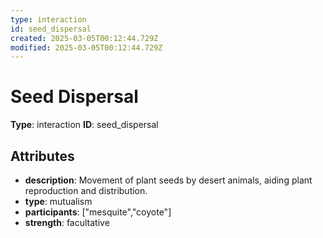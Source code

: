 ```yaml
---
type: interaction
id: seed_dispersal
created: 2025-03-05T00:12:44.729Z
modified: 2025-03-05T00:12:44.729Z
---
```


# Seed Dispersal

**Type**: interaction
**ID**: seed_dispersal

## Attributes

- **description**: Movement of plant seeds by desert animals, aiding plant reproduction and distribution.
- **type**: mutualism
- **participants**: ["mesquite","coyote"]
- **strength**: facultative

